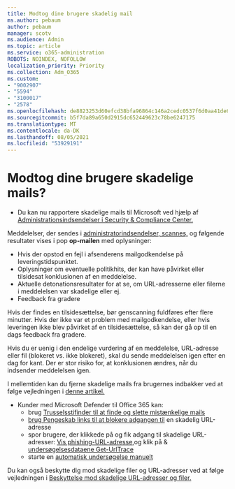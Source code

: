 ```yaml
---
title: Modtog dine brugere skadelig mail
ms.author: pebaum
author: pebaum
manager: scotv
ms.audience: Admin
ms.topic: article
ms.service: o365-administration
ROBOTS: NOINDEX, NOFOLLOW
localization_priority: Priority
ms.collection: Adm_O365
ms.custom:
- "9002907"
- "5594"
- "3100017"
- "2578"
ms.openlocfilehash: de8823253d60efcd38bfa96864c146a2cedc0537f6d0aa41de6dafc6c7debc03
ms.sourcegitcommit: b5f7da89a650d2915dc652449623c78be6247175
ms.translationtype: MT
ms.contentlocale: da-DK
ms.lasthandoff: 08/05/2021
ms.locfileid: "53929191"
---
```

# <a name="did-your-users-receive-malicious-email"></a>Modtog dine brugere skadelige mails?

- Du kan nu rapportere skadelige mails til Microsoft ved hjælp af [Administrationsindsendelser i Security & Compliance Center.](https://sip.protection.office.com/reportsubmission)

Meddelelser, der sendes i [administratorindsendelser, scannes,](https://sip.protection.office.com/reportsubmission) og følgende resultater vises i pop **op-mailen** med oplysninger:

- Hvis der opstod en fejl i afsenderens mailgodkendelse på leveringstidspunktet.
- Oplysninger om eventuelle politikhits, der kan have påvirket eller tilsidesat konklusionen af en meddelelse.
- Aktuelle detonationsresultater for at se, om URL-adresserne eller filerne i meddelelsen var skadelige eller ej.
- Feedback fra gradere

Hvis der findes en tilsidesættelse, bør genscanning fuldføres efter flere minutter. Hvis der ikke var et problem med mailgodkendelse, eller hvis leveringen ikke blev påvirket af en tilsidesættelse, så kan der gå op til en dags feedback fra gradere.

Hvis du er uenig i den endelige vurdering af en meddelelse, URL-adresse eller fil (blokeret vs. ikke blokeret), skal du sende meddelelsen igen efter en dag for kant. Der er stor risiko for, at konklusionen ændres, når du indsender meddelelsen igen.

I mellemtiden kan du fjerne skadelige mails fra brugernes indbakker ved at følge vejledningen i [denne artikel.](https://docs.microsoft.com/microsoft-365/compliance/search-for-and-delete-messages-in-your-organization)

- Kunder med Microsoft Defender til Office 365 kan:
    - brug [Trusselsstifinder til at finde og slette mistænkelige mails](https://docs.microsoft.com/microsoft-365/security/office-365-security/investigate-malicious-email-that-was-delivered)
    - [brug Pengeskab links til at blokere adgangen til](https://docs.microsoft.com/microsoft-365/security/office-365-security/atp-safe-links) en skadelig URL-adresse
    - spor brugere, der klikkede på og fik adgang til skadelige URL-adresser: [Vis phishing-URL-adresse,](https://docs.microsoft.com/microsoft-365/security/office-365-security/threat-explorer)og klik på  &  [undersøgelsesdataene Get-UrlTrace](https://docs.microsoft.com/powershell/module/exchange/get-urltrace)
    - starte en [automatisk undersøgelse manuelt](https://docs.microsoft.com/microsoft-365/security/office-365-security/automated-investigation-response-office)

Du kan også beskytte dig mod skadelige filer og URL-adresser ved at følge vejledningen i [Beskyttelse mod skadelige URL-adresser og filer.](https://docs.microsoft.com/microsoft-365/security/office-365-security/protect-against-threats)